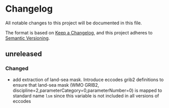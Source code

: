 # Changelog

All notable changes to this project will be documented in this file.

The format is based on [Keep a Changelog](https://keepachangelog.com/en/1.1.0/),
and this project adheres to [Semantic Versioning](https://semver.org/spec/v2.0.0.html).

## unreleased

### Changed

- add extraction of land-sea mask. Introduce eccodes grib2 definitions to ensure that land-sea mask (WMO GRIB2, discipline=2,parameterCategory=0,parameterNumber=0) is mapped to standard name `lsm` since this variable is not included in all versions of eccodes
